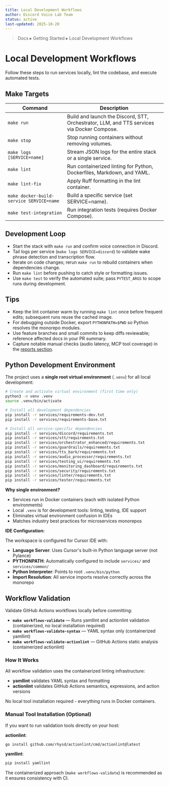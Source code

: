```yaml
---
title: Local Development Workflows
author: Discord Voice Lab Team
status: active
last-updated: 2025-10-20
---
```


<!-- markdownlint-disable-next-line MD041 -->
> Docs ▸ Getting Started ▸ Local Development Workflows

# Local Development Workflows

Follow these steps to run services locally, lint the codebase, and execute automated tests.

## Make Targets

| Command | Description |
| --- | --- |
| `make run` | Build and launch the Discord, STT, Orchestrator, LLM, and TTS services via Docker Compose. |
| `make stop` | Stop running containers without removing volumes. |
| `make logs [SERVICE=name]` | Stream JSON logs for the entire stack or a single service. |
| `make lint` | Run containerized linting for Python, Dockerfiles, Markdown, and YAML. |
| `make lint-fix` | Apply Ruff formatting in the lint container. |
| `make docker-build-service SERVICE=name` | Build a specific service (set SERVICE=name). |
| `make test-integration` | Run integration tests (requires Docker Compose). |

## Development Loop

-  Start the stack with `make run` and confirm voice connection in Discord.
-  Tail logs per service (`make logs SERVICE=discord`) to validate wake phrase detection and transcription flow.
-  Iterate on code changes; rerun `make run` to rebuild containers when dependencies change.
-  Run `make lint` before pushing to catch style or formatting issues.
-  Use `make test` to verify the automated suite; pass `PYTEST_ARGS` to scope runs during development.

## Tips

-  Keep the lint container warm by running `make lint` once before frequent edits; subsequent runs reuse the cached image.
-  For debugging outside Docker, export `PYTHONPATH=$PWD` so Python resolves the monorepo modules.
-  Use feature branches and small commits to keep diffs reviewable; reference affected docs in your PR summary.
-  Capture notable manual checks (audio latency, MCP tool coverage) in the [reports section](../reports/README.md).

## Python Development Environment

The project uses a **single root virtual environment** (`.venv`) for all local development:

```bash
# Create and activate virtual environment (first time only)
python3 -m venv .venv
source .venv/bin/activate

# Install all development dependencies
pip install -r services/requirements-dev.txt
pip install -r services/requirements-base.txt

# Install all service-specific dependencies
pip install -r services/discord/requirements.txt
pip install -r services/stt/requirements.txt
pip install -r services/orchestrator_enhanced/requirements.txt
pip install -r services/guardrails/requirements.txt
pip install -r services/tts_bark/requirements.txt
pip install -r services/audio_processor/requirements.txt
pip install -r services/testing_ui/requirements.txt
pip install -r services/monitoring_dashboard/requirements.txt
pip install -r services/security/requirements.txt
pip install -r services/linter/requirements.txt
pip install -r services/tester/requirements.txt
```

**Why single environment?**

-  Services run in Docker containers (each with isolated Python environments)
-  Local `.venv` is for development tools: linting, testing, IDE support
-  Eliminates virtual environment confusion in IDEs
-  Matches industry best practices for microservices monorepos

**IDE Configuration:**

The workspace is configured for Cursor IDE with:

-  **Language Server**: Uses Cursor's built-in Python language server (not Pylance)
-  **PYTHONPATH**: Automatically configured to include `services/` and `services/common/`
-  **Python Interpreter**: Points to root `.venv/bin/python`
-  **Import Resolution**: All service imports resolve correctly across the monorepo

## Workflow Validation

Validate GitHub Actions workflows locally before committing:

-  **`make workflows-validate`** — Runs yamllint and actionlint validation (containerized, no local installation required)
-  **`make workflows-validate-syntax`** — YAML syntax only (containerized yamllint)
-  **`make workflows-validate-actionlint`** — GitHub Actions static analysis (containerized actionlint)

### How It Works

All workflow validation uses the containerized linting infrastructure:

-  **yamllint** validates YAML syntax and formatting
-  **actionlint** validates GitHub Actions semantics, expressions, and action versions

No local tool installation required - everything runs in Docker containers.

### Manual Tool Installation (Optional)

If you want to run validation tools directly on your host:

**actionlint**:

```bash
go install github.com/rhysd/actionlint/cmd/actionlint@latest
```

**yamllint**:

```bash
pip install yamllint
```

The containerized approach (`make workflows-validate`) is recommended as it ensures consistency with CI.
